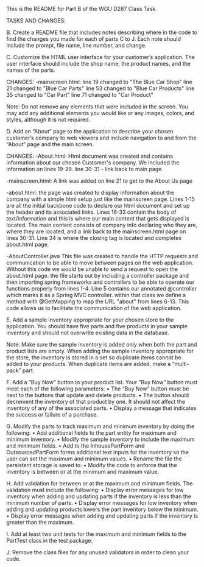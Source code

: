 This is the README for Part B of the WGU D287 Class Task.

TASKS AND CHANGES:

B.  Create a README file that includes notes describing 
where in the code to find the changes you made for each of 
parts C to J. Each note should include the prompt, file name, 
line number, and change.


C.  Customize the HTML user interface for your customer’s application. 
The user interface should include the shop name, the product names, and 
the names of the parts.

CHANGES: 
-mainscreen.html:
line 19 changed to "The Blue Car Shop"
line 21 changed to "Blue Car Parts"
line 53 changed to "Blue Car Products"
line 35 changed to "Car Part"
line 71 changed to "Car Product"

Note: Do not remove any elements that were included in the screen. You may 
add any additional elements you would like or any images, colors, and styles, 
although it is not required.


D.  Add an “About” page to the application to describe your chosen customer’s 
company to web viewers and include navigation to and from the “About” page and 
the main screen.

CHANGES:
-About.html:
Html document was created and contains information about 
our chosen Customer's company. We included the information
on lines 19-29.
line 30-31 - link back to main page.

-mainscreen.html:
A link was added on line 21 to get to the About Us page

-about.html:
the page was created to display information about the company with 
a simple html setup just like the mainscreen page. Lines 1-15 are all the
initial backbone code to declare our html document and set up the header 
and its associated links. Lines 16-33 contain the body of text/information
and this is where our main content that gets displayed is located.
The main content consists of company info declaring who they are,
where they are located, and a link back to the mainscreen.html
page on lines 30-31. Line 34 is where the closing </html> tag is 
located and completes about.html page.

-AboutController.java
This file was created to handle the HTTP requests and communication
to be able to move between pages on the web application. Without this code we
would be unable to send a request to open the about.html page. the file 
starts out by including a controller package and then importing spring
frameworks and controllers to be able to operate our functions properly
from lines 1-4. Line 5 contains our annotated @controller which marks
it as a Spring MVC controller. within that class we define a method
with @GetMapping to map the URL "about" from lines 6-13. This code
allows us to facilitate the communication of the web application.

E.  Add a sample inventory appropriate for your chosen store to the application. 
You should have five parts and five products in your sample inventory and should 
not overwrite existing data in the database.


Note: Make sure the sample inventory is added only when both the part and product 
lists are empty. When adding the sample inventory appropriate for the store, the 
inventory is stored in a set so duplicate items cannot be added to your products. 
When duplicate items are added, make a “multi-pack” part.


F.  Add a “Buy Now” button to your product list. Your “Buy Now” button must meet 
each of the following parameters:
•  The “Buy Now” button must be next to the buttons that update and delete products.
•  The button should decrement the inventory of that product by one. It should not affect the 
inventory of any of the associated parts.
•  Display a message that indicates the success or failure of a purchase.


G.  Modify the parts to track maximum and minimum inventory by doing the following:
•  Add additional fields to the part entity for maximum and minimum inventory.
•  Modify the sample inventory to include the maximum and minimum fields.
•  Add to the InhousePartForm and OutsourcedPartForm forms additional text inputs for the 
inventory so the user can set the maximum and minimum values.
•  Rename the file the persistent storage is saved to.
•  Modify the code to enforce that the inventory is between or at the minimum and maximum value.


H.  Add validation for between or at the maximum and minimum fields. The validation 
must include the following:
•  Display error messages for low inventory when adding and updating parts if the 
inventory is less than the minimum number of parts.
•  Display error messages for low inventory when adding and updating products lowers 
the part inventory below the minimum.
•  Display error messages when adding and updating parts if the inventory is greater 
than the maximum.


I.  Add at least two unit tests for the maximum and minimum fields to the PartTest 
class in the test package.


J.  Remove the class files for any unused validators in order to clean your code.